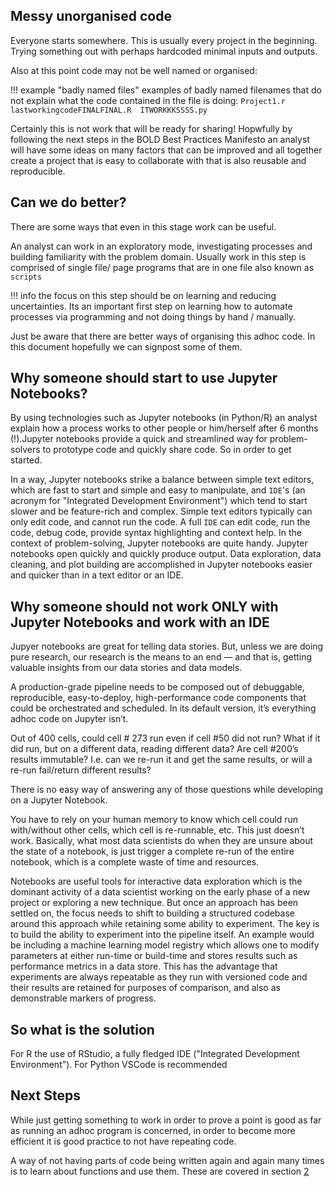 

## Messy unorganised code 

Everyone starts somewhere. This is usually every project in the beginning. 
Trying something out with perhaps hardcoded minimal inputs and outputs.


Also at this point code may not be well named or organised:

!!! example "badly named files"
    examples of badly named filenames that do not explain what the code contained in the file is doing:
    ```
    Project1.r  
    lastworkingcodeFINALFINAL.R 
    ITWORKKKSSSS.py
    ```


Certainly this is not work that will be ready for sharing! Hopwfully by following the next steps in the BOLD Best Practices Manifesto an
analyst will have some ideas on many factors that can be improved and all together create a project that is easy to collaborate with that is
also reusable and reproducible.


## Can we do better?


There are some ways that even in this stage work can be useful.

An analyst can work in an exploratory mode, investigating processes and building familiarity with the problem domain. 
Usually work in this step is comprised of single file/ page programs that are in one file also known as `scripts` 

!!! info
    the focus on this step should be on learning and reducing uncertainties. 
    Its an important first step on learning how to automate processes via programming and 
    not doing things by hand / manually. 

Just be aware that there are better ways of organising this adhoc code. In this document hopefully we can signpost some of them.



## Why someone should start to use Jupyter Notebooks?

By using technologies such as Jupyter notebooks (in Python/R)  an analyst explain how a process works to other people or him/herself after 6 months (!).Jupyter notebooks provide a quick and streamlined way for problem-solvers to prototype code and quickly share code. So in order to get started.

In a way, Jupyter notebooks strike a balance between simple text editors, which are fast to start and simple and easy to manipulate, and `IDE`'s (an acronym for "Integrated Development Environment") which tend to start slower and be feature-rich and complex. Simple text editors typically can only edit code, and cannot run the code. A full `IDE` can edit code, run the code, debug code, provide syntax highlighting and context help. In the context of problem-solving, Jupyter notebooks are quite handy. Jupyter notebooks open quickly and quickly produce output. Data exploration, data cleaning, and plot building are accomplished in Jupyter notebooks easier and quicker than in a text editor or an IDE.

## Why someone should not work ONLY with Jupyter Notebooks and work with an IDE

Jupyer notebooks are great for telling data stories. But, unless we are doing pure research, our research is the means to an end — and that is, getting valuable insights from our data stories and data models.

A production-grade pipeline needs to be composed out of debuggable, reproducible, easy-to-deploy, high-performance code components that could be orchestrated and scheduled. In its default version, it’s everything adhoc code on Jupyter isn’t.

Out of 400 cells, could cell # 273 run even if cell #50 did not run? What if it did run, but on a different data, reading different data? Are cell #200’s results immutable? I.e. can we re-run it and get the same results, or will a re-run fail/return different results?

There is no easy way of answering any of those questions while developing on a Jupyter Notebook.

You have to rely on your human memory to know which cell could run with/without other cells, which cell is re-runnable, etc. 
This just doesn’t work. Basically, what most data scientists do when they are unsure about the state of a notebook, is just trigger a complete re-run of the entire notebook, which is a complete waste of time and resources.

Notebooks are useful tools for interactive data exploration which is the dominant activity of a data scientist working on the early phase of a new project or exploring a new technique. But once an approach has been settled on, the focus needs to shift to building a structured codebase around this approach while retaining some ability to experiment. The key is to build the ability to experiment into the pipeline itself. An example would be including a machine learning model registry which allows one to modify parameters at either run-time or build-time and stores results such as performance metrics in a data store. This has the advantage that experiments are always repeatable as they run with versioned code and their results are retained for purposes of comparison, and also as demonstrable markers of progress. 


## So what is the solution

For R the use of RStudio, a fully fledged IDE ("Integrated Development Environment").
For Python VSCode is recommended



## Next Steps


While just getting something to work in order to prove a point is good as far as running an adhoc program is concerned, 
in order to become more efficient it is good practice to not have repeating code. 

A way of not having parts of code being written again and again many times is to learn about functions and use them. These are covered in section [2](2_reusable_code.md)
